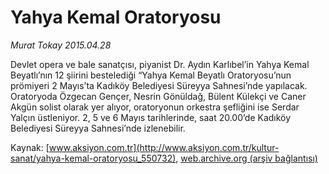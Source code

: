 # Yahya Kemal Oratoryosu

*Murat Tokay 2015.04.28*

<div class="pNewsDetailMainContent" itemprop="articleBody">
 <p>
  Devlet opera ve bale sanatçısı, piyanist Dr. Aydın Karlıbel’in Yahya Kemal Beyatlı’nın 12 şiirini bestelediği “Yahya Kemal Beyatlı Oratoryosu’nun prömiyeri 2 Mayıs’ta Kadıköy Belediyesi Süreyya Sahnesi’nde yapılacak. Oratoryoda Özgecan Gençer, Nesrin Gönüldağ, Bülent Külekçi ve Caner Akgün solist olarak yer alıyor, oratoryonun orkestra şefliğini ise Serdar Yalçın üstleniyor. 2, 5 ve 6 Mayıs tarihlerinde, saat 20.00’de Kadıköy Belediyesi Süreyya Sahnesi’nde izlenebilir.
 </p>
</div>


Kaynak: [www.aksiyon.com.tr](http://www.aksiyon.com.tr/kultur-sanat/yahya-kemal-oratoryosu_550732), [web.archive.org (arşiv bağlantısı)](http://web.archive.org/web/20150807150746/http://www.aksiyon.com.tr/kultur-sanat/yahya-kemal-oratoryosu_550732)
